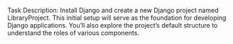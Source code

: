 Task Description: Install Django and create a new Django project named LibraryProject. This initial setup will serve as the foundation for developing Django applications. You’ll also explore the project’s default structure to understand the roles of various components.